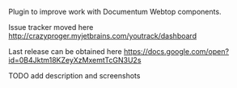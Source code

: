Plugin to improve work with Documentum Webtop components.

Issue tracker moved here http://crazyproger.myjetbrains.com/youtrack/dashboard

Last release can be obtained here https://docs.google.com/open?id=0B4Jktm18KZeyXzMxemtTcGN3U2s

TODO add description and screenshots
